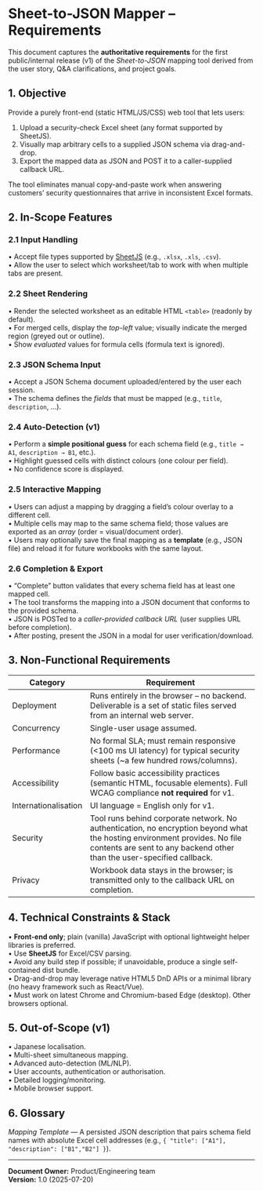 # Sheet-to-JSON Mapper – Requirements

This document captures the **authoritative requirements** for the first public/internal release (v1) of the *Sheet-to-JSON* mapping tool derived from the user story, Q&A clarifications, and project goals.

## 1. Objective

Provide a purely front-end (static HTML/JS/CSS) web tool that lets users:

1. Upload a security-check Excel sheet (any format supported by SheetJS).
2. Visually map arbitrary cells to a supplied JSON schema via drag-and-drop.
3. Export the mapped data as JSON and POST it to a caller-supplied callback URL.

The tool eliminates manual copy-and-paste work when answering customers’ security questionnaires that arrive in inconsistent Excel formats.

## 2. In-Scope Features

### 2.1 Input Handling
• Accept file types supported by [SheetJS](https://sheetjs.com/) (e.g., `.xlsx`, `.xls`, `.csv`).  
• Allow the user to select which worksheet/tab to work with when multiple tabs are present.

### 2.2 Sheet Rendering
• Render the selected worksheet as an editable HTML `<table>` (readonly by default).  
• For merged cells, display the *top-left* value; visually indicate the merged region (greyed out or outline).  
• Show *evaluated* values for formula cells (formula text is ignored).

### 2.3 JSON Schema Input
• Accept a JSON Schema document uploaded/entered by the user each session.  
• The schema defines the *fields* that must be mapped (e.g., `title`, `description`, …).

### 2.4 Auto-Detection (v1)
• Perform a **simple positional guess** for each schema field (e.g., `title → A1`, `description → B1`, etc.).  
• Highlight guessed cells with distinct colours (one colour per field).  
• No confidence score is displayed.

### 2.5 Interactive Mapping
• Users can adjust a mapping by dragging a field’s colour overlay to a different cell.  
• Multiple cells may map to the same schema field; those values are exported as an *array* (order = visual/document order).  
• Users may optionally save the final mapping as a **template** (e.g., JSON file) and reload it for future workbooks with the same layout.

### 2.6 Completion & Export
• “Complete” button validates that every schema field has at least one mapped cell.  
• The tool transforms the mapping into a JSON document that conforms to the provided schema.  
• JSON is POSTed to a *caller-provided callback URL* (user supplies URL before completion).  
• After posting, present the JSON in a modal for user verification/download.

## 3. Non-Functional Requirements

| Category | Requirement |
| -------- | ----------- |
| Deployment | Runs entirely in the browser – no backend. Deliverable is a set of static files served from an internal web server. |
| Concurrency | Single-user usage assumed. |
| Performance | No formal SLA; must remain responsive (<100 ms UI latency) for typical security sheets (~a few hundred rows/columns). |
| Accessibility | Follow basic accessibility practices (semantic HTML, focusable elements). Full WCAG compliance **not required** for v1. |
| Internationalisation | UI language = English only for v1. |
| Security | Tool runs behind corporate network. No authentication, no encryption beyond what the hosting environment provides. No file contents are sent to any backend other than the user-specified callback. |
| Privacy | Workbook data stays in the browser; is transmitted only to the callback URL on completion. |

## 4. Technical Constraints & Stack

• **Front-end only**; plain (vanilla) JavaScript with optional lightweight helper libraries is preferred.  
• Use **SheetJS** for Excel/CSV parsing.  
• Avoid any build step if possible; if unavoidable, produce a single self-contained dist bundle.  
• Drag-and-drop may leverage native HTML5 DnD APIs or a minimal library (no heavy framework such as React/Vue).  
• Must work on latest Chrome and Chromium-based Edge (desktop). Other browsers optional.

## 5. Out-of-Scope (v1)

• Japanese localisation.  
• Multi-sheet simultaneous mapping.  
• Advanced auto-detection (ML/NLP).  
• User accounts, authentication or authorisation.  
• Detailed logging/monitoring.  
• Mobile browser support.

## 6. Glossary

*Mapping Template* — A persisted JSON description that pairs schema field names with absolute Excel cell addresses (e.g., `{ "title": ["A1"], "description": ["B1","B2"] }`).

---

**Document Owner:** Product/Engineering team  
**Version:** 1.0  (2025-07-20)
